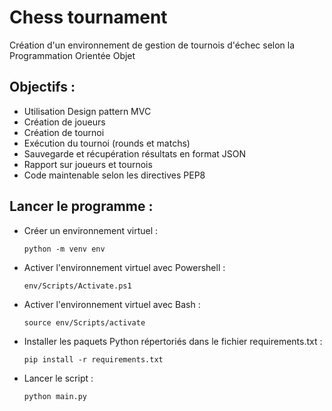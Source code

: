 # Chess tournament

Création d'un environnement de gestion de tournois d'échec selon la Programmation Orientée Objet

## Objectifs :

- Utilisation Design pattern MVC
- Création de joueurs
- Création de tournoi
- Exécution du tournoi (rounds et matchs)
- Sauvegarde et récupération résultats en format JSON
- Rapport sur joueurs et tournois
- Code maintenable selon les directives PEP8


## Lancer le programme :

- Créer un environnement virtuel :

    `python -m venv env`

- Activer l'environnement virtuel avec Powershell :

    `env/Scripts/Activate.ps1`

- Activer l'environnement virtuel avec Bash :

    `source env/Scripts/activate`

- Installer les paquets Python répertoriés dans le fichier requirements.txt :

    `pip install -r requirements.txt`

- Lancer le script :

    `python main.py`
